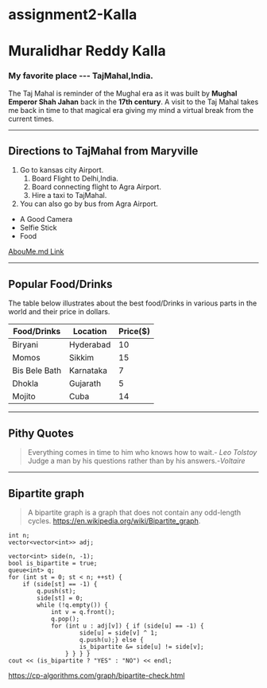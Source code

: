 # assignment2-Kalla
# Muralidhar Reddy Kalla
### My favorite place --- TajMahal,India.
The Taj Mahal is reminder of the Mughal era as it was built by **Mughal Emperor Shah Jahan** back in the **17th century**. A visit to the Taj Mahal takes me back in time to that magical era giving my mind a virtual break from the current times.

----

## Directions to TajMahal from Maryville
1. Go to kansas city Airport.
    1. Board Flight to Delhi,India.
    3. Board connecting flight to Agra Airport.
    6. Hire a taxi to TajMahal.
5. You can also go by bus from Agra Airport.
* A Good Camera
* Selfie Stick
* Food

[AbouMe.md Link](AboutMe.md)

---

## Popular Food/Drinks 
The table below illustrates about the best food/Drinks in various parts in the world and their price in dollars.

|Food/Drinks | Location  | Price($) |
|------------| --------- | ----- |
| Biryani    | Hyderabad | 10    |
| Momos      | Sikkim    | 15    |
| Bis Bele Bath|Karnataka | 7    |
|Dhokla      | Gujarath  | 5    |
| Mojito     | Cuba |     14    |

---

## Pithy Quotes
>Everything comes in time to him who knows how to wait.- *Leo Tolstoy* <br>
>Judge a man by his questions rather than by his answers.-*Voltaire*

---

## Bipartite graph
>A bipartite graph is a graph that does not contain any odd-length cycles. <https://en.wikipedia.org/wiki/Bipartite_graph>.

```
int n;
vector<vector<int>> adj;

vector<int> side(n, -1);
bool is_bipartite = true;
queue<int> q;
for (int st = 0; st < n; ++st) {
    if (side[st] == -1) {
        q.push(st);
        side[st] = 0;
        while (!q.empty()) {
            int v = q.front();
            q.pop();
            for (int u : adj[v]) { if (side[u] == -1) {
                    side[u] = side[v] ^ 1;
                    q.push(u);} else {
                    is_bipartite &= side[u] != side[v];
                } } } }
cout << (is_bipartite ? "YES" : "NO") << endl; 
```
<https://cp-algorithms.com/graph/bipartite-check.html>



